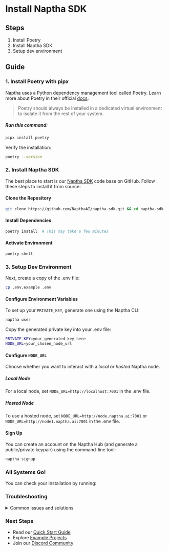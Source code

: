 # Install Naptha SDK

## Steps
1. Install Poetry
2. Install Naptha SDK
3. Setup dev environment

## Guide
### 1. Install Poetry with pipx
Naptha uses a Python dependency management tool called Poetry. Learn more about Poetry in their official [docs](https://python-poetry.org/docs).

> Poetry should always be installed in a dedicated virtual environment to isolate it from the rest of your system.

##### Run this command:
```bash
pipx install poetry
```

Verify the installation:
```bash
poetry --version
```

### 2. Install Naptha SDK
The best place to start is our [Naptha SDK](https://github.com/NapthaAI/naptha-sdk) code base on GitHub. Follow these steps to install it from source:

#### Clone the Repository
```bash
git clone https://github.com/NapthaAI/naptha-sdk.git && cd naptha-sdk
```

#### Install Dependencies
```bash
poetry install  # This may take a few minutes
```

#### Activate Environment
```bash
poetry shell
```

### 3. Setup Dev Environment
Next, create a copy of the .env file:

```bash
cp .env.example .env
```

#### Configure Environment Variables
To set up your ```PRIVATE_KEY```, generate one using the Naptha CLI:

```bash
naptha user
```

Copy the generated private key into your .env file:
```bash
PRIVATE_KEY=your_generated_key_here
NODE_URL=your_chosen_node_url
```

#### Configure ```NODE_URL```
Choose whether you want to interact with a *local* or *hosted* Naptha node.

##### Local Node
For a local node, set ```NODE_URL=http://localhost:7001``` in the .env file.

##### Hosted Node
To use a hosted node, set ```NODE_URL=http://node.naptha.ai:7001``` or ```NODE_URL=http://node1.naptha.ai:7001``` in the .env file.

#### Sign Up

You can create an account on the Naptha Hub (and generate a public/private keypair) using the command-line tool:

```bash
naptha signup
```

### All Systems Go!
You can check your installation by running:

### Troubleshooting

<details>
<summary>Common issues and solutions</summary>

1. **Poetry installation fails**
   ```bash
   python -m pip install --user pipx
   python -m pipx ensurepath
   ```

2. **Dependencies conflict**
   ```bash
   poetry env remove python
   poetry install --no-cache
   poetry env use python3.11
   ```

3. **Node connection issues**
   - Verify your internet connection
   - Check if the selected node is operational
   - Ensure your .env file is properly configured

</details>

### Next Steps
- Read our [Quick Start Guide](./QuickStart.md)
- Explore [Example Projects](../Examples/)
- Join our [Discord Community](https://naptha.ai/naptha-community)
